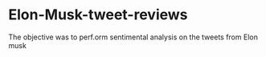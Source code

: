 # Elon-Musk-tweet-reviews
The objective was to perf.orm sentimental analysis on the tweets from Elon musk
